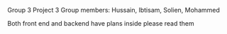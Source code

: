 Group 3 Project 3 
Group members: Hussain, Ibtisam, Solien, Mohammed


Both front end and backend have plans inside please read them

